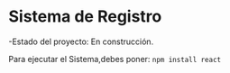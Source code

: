 <h1> Sistema de Registro </h1>

-Estado del proyecto: En construcción.

Para ejecutar el Sistema,debes poner:
```npm install react```
